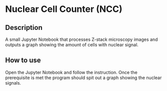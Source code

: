 # Nuclear Cell Counter (NCC)
## Description
A small Jupyter Notebook that processes Z-stack microscopy images and outputs a graph showing the amount of cells with nuclear signal.

## How to use
Open the Jupyter Notebook and follow the instruction. Once the prerequisite is met the program should spit out a graph showing the nuclear signals.